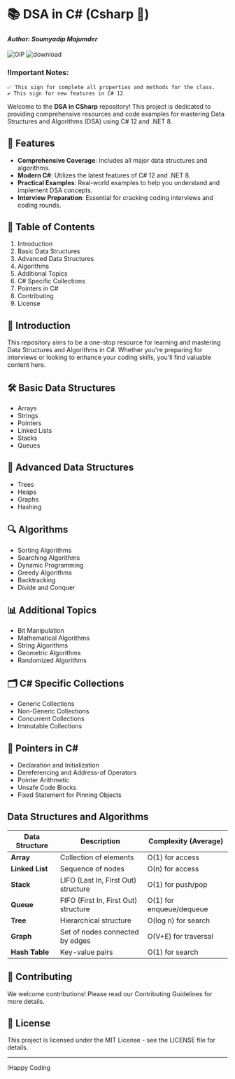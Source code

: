 # 📚 DSA in C# (Csharp 🚀)
#### *Author: Soumyadip Majumder*

![OIP](https://github.com/user-attachments/assets/9af1c82d-ee08-4e35-a182-407011f0c2db)          ![download](https://github.com/user-attachments/assets/f32be685-d351-4299-a197-04e2d0fcd134)

### !Important Notes: 
	✅ This sign for complete all properties and methods for the class.
	✔️ This sign for new features in C# 12


Welcome to the **DSA in CSharp** repository! This project is dedicated to providing comprehensive resources and code examples for mastering Data Structures and Algorithms (DSA) using C# 12 and .NET 8.

## 🚀 Features

- **Comprehensive Coverage**: Includes all major data structures and algorithms.
- **Modern C#**: Utilizes the latest features of C# 12 and .NET 8.
- **Practical Examples**: Real-world examples to help you understand and implement DSA concepts.
- **Interview Preparation**: Essential for cracking coding interviews and coding rounds.

## 📂 Table of Contents

1. Introduction
2. Basic Data Structures
3. Advanced Data Structures
4. Algorithms
5. Additional Topics
6. C# Specific Collections
7. Pointers in C#
8. Contributing
9. License

## 📖 Introduction

This repository aims to be a one-stop resource for learning and mastering Data Structures and Algorithms in C#. Whether you're preparing for interviews or looking to enhance your coding skills, you'll find valuable content here.

## 🛠️ Basic Data Structures

- Arrays
- Strings
- Pointers
- Linked Lists
- Stacks
- Queues

## 🌳 Advanced Data Structures

- Trees
- Heaps
- Graphs
- Hashing

## 🔍 Algorithms

- Sorting Algorithms
- Searching Algorithms
- Dynamic Programming
- Greedy Algorithms
- Backtracking
- Divide and Conquer

## 📊 Additional Topics

- Bit Manipulation
- Mathematical Algorithms
- String Algorithms
- Geometric Algorithms
- Randomized Algorithms

## 🗂️ C# Specific Collections

- Generic Collections
- Non-Generic Collections
- Concurrent Collections
- Immutable Collections

## 🧩 Pointers in C#

- Declaration and Initialization
- Dereferencing and Address-of Operators
- Pointer Arithmetic
- Unsafe Code Blocks
- Fixed Statement for Pinning Objects


## Data Structures and Algorithms

| Data Structure | Description                         | Complexity (Average) |
|----------------|-------------------------------------|----------------------|
| **Array**      | Collection of elements              | O(1) for access      |
| **Linked List**| Sequence of nodes                   | O(n) for access      |
| **Stack**      | LIFO (Last In, First Out) structure | O(1) for push/pop    |
| **Queue**      | FIFO (First In, First Out) structure| O(1) for enqueue/dequeue |
| **Tree**       | Hierarchical structure              | O(log n) for search  |
| **Graph**      | Set of nodes connected by edges     | O(V+E) for traversal |
| **Hash Table** | Key-value pairs                     | O(1) for search      |



## 🤝 Contributing

We welcome contributions! Please read our Contributing Guidelines for more details.

## 📜 License

This project is licensed under the MIT License - see the LICENSE file for details.

---

!Happy Coding

